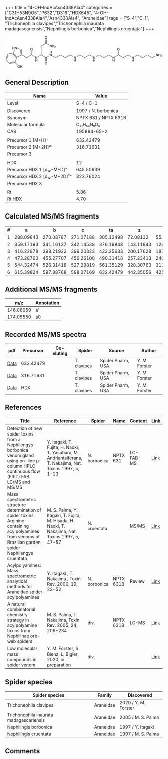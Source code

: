 +++
title = "4-OH-IndAcAsn433ßAla4"
categories = ["C31H53N9O5","P632","D316","HDX645",
"4-OH-IndAcAsn433ßAla4","Asn433ßAla4",
"Araneidae"]
tags = ["S-4","C-1",
"Trichonephila clavipes","Trichonephila inaurata madagascariensis","Nephilingis borbonica","Nephilingis cruentata"]
+++

![](/img/4-OH-IndAcAsn433bAla4.png)

## General Description

| Name                         | Value                |
|------------------------------|----------------------|
| Level                        | S-4 / C-1                    |
| Discovered                   | 1997 / N. borbonica  |
| Synonym                      | NPTX 631 / NPTX 631B |
| Molecular formula            | C₃₁H₅₃N₉O₅           |
| CAS                          | 195884-65-2          |
|                              |                      |
| Precursor 1 [M+H]⁺           | 632.42479            |
| Precursor 2 [M+2H]²⁺         | 316.71631            |
| Precursor 3                  |                      |
|                              |                      |
| HDX                          | 12                   |
| Precursor HDX 1 [d₁₂-M+D]⁺   | 645.50639            |
| Precursor HDX 2 [d₁₂-M+2D]²⁺ | 323.76024            |
| Precursor HDX 3              |                      |
|                              |                      |
| Rt                           | 5.86                     |
| Rt HDX                       | 4.70                     |

## Calculated MS/MS fragments

| # | a         | b         | c         | ta        | z         | y         | tz        |
|---|-----------|-----------|-----------|-----------|-----------|-----------|-----------|
| 1 | 288.09843 | 270.08787 | 271.07188 | 305.12498 | 72.08132  | 55.05477  | 89.10787  |
| 2 | 359.17193 | 341.16137 | 342.14538 | 376.19848 | 143.11843 | 126.09188 | 160.14498 |
| 3 | 416.22978 | 398.21922 | 399.20323 | 433.25633 | 200.17628 | 183.14973 | 217.20283 |
| 4 | 473.28763 | 455.27707 | 456.26108 | 490.31418 | 257.23413 | 240.20758 | 274.26068 |
| 5 | 544.32474 | 526.31418 | 527.29819 | 561.35129 | 328.30763 | 311.28108 | 345.33418 |
| 6 | 615.39824 | 597.38768 | 598.37169 | 632.42479 | 442.35056 | 425.32401 | 459.37711 |

## Additional MS/MS fragments

| m/z       | Annotation |
|-----------|------------|
| 146.06059    | a'   |
| 174.05550    | a0   |

## Recorded MS/MS spectra

| pdf | Precursor | Co-eluting | Spider | Source | Author |
|-----|-----------|------------|--------|--------|--------|
| [Data](/pdf/N-clavipes/632_4-OH-IndAcAsn433bAla4_Nc.pdf) | 632.42479  |           | T. clavipes| Spider Pharm, USA | Y. M. Forster |
| [Data](/pdf/N-clavipes/632_4-OH-IndAcAsn433bAla4_Nc_2.pdf) | 316.71631  |           | T. clavipes| Spider Pharm, USA | Y. M. Forster |
| [Data](/pdf/N-clavipes/632_4-OH-IndAcAsn433bAla4_Nc_HDX.pdf) | HDX  |           | T. clavipes| Spider Pharm, USA | Y. M. Forster |

## References

| Title                                                                                                                                                        | Reference                                                                                                 | Spider       | Name      | Content   | Link                                                                                                               |
|--------------------------------------------------------------------------------------------------------------------------------------------------------------|-----------------------------------------------------------------------------------------------------------|--------------|-----------|-----------|--------------------------------------------------------------------------------------------------------------------|
| Detection of new spider toxins from a Nephilengys borbonica venom gland using on-line µ-column HPLC continuous flow (FRIT) FAB LC/MS and MS/MS               | Y. Itagaki, T. Fujita, H. Naoki, T. Yasuhara, M. Andriantsiferana, T. Nakajima, Nat. Toxins 1997, 5, 1-13 | N. borbonica | NPTX 631  | LC-FAB-MS | [Link](https://onlinelibrary.wiley.com/doi/abs/10.1002/%28SICI%29%281997%295%3A1%3C1%3A%3AAID-NT1%3E3.0.CO%3B2-8)  |
| Mass spectrometric structure determination of spider toxins: Arginine-containing acylpolyamines from venoms of Brazilian garden spider Nephilengys cruentata | M. S. Palma, Y. Itagaki, T. Fujita, M. Hisada, H. Naoki, T. Nakajima, Nat. Toxins 1997, 5, 47-57          | N. cruentata |           | MS/MS     | [Link](https://onlinelibrary.wiley.com/doi/abs/10.1002/%28SICI%29%281997%295%3A2%3C47%3A%3AAID-NT1%3E3.0.CO%3B2-X) |
| Acylpolyamines: Mass spectrometric analytical methods for Araneidae spider acylpolyamines                                                                    | Y. Itagaki , T. Nakajima , Toxin Rev. 2000, 19, 23-52                                                     | N. borbonica | NPTX 631B | Review    | [Link](https://www.tandfonline.com/doi/abs/10.1081/TXR-100100314)                                                  |
| A natural combinatorial chemistry strategy in acylpolyamine toxins from Nephilinae orb-web spiders                                                           | M. S. Palma, T. Nakajima, Toxin Rev. 2005, 24, 209-234                                                    | div.         | NPTX 631B | LC-MS     | [Link](https://www.tandfonline.com/doi/abs/10.1081/TXR-200057857)                                                  |
| Low molecular mass compounds in spider venom      | Y. M. Forster, S. Bienz, L. Bigler, 2020, in preparation          | div.       |   |   | [Link](unknown) |

## Spider species

| Spider species                    | Family    | Discovered         |
|-----------------------------------|-----------|--------------------|
| Trichonephila clavipes | Araneidae | 2020 / Y. M. Forster |
| Trichonephila inaurata madagascariensis | Araneidae | 2005 / M. S. Palma |
| Nephilingis borbonica             | Araneidae | 1997 / Y. Itagaki  |
| Nephilingis cruentata             | Araneidae | 1997 / M. S. Palma |

## Comments